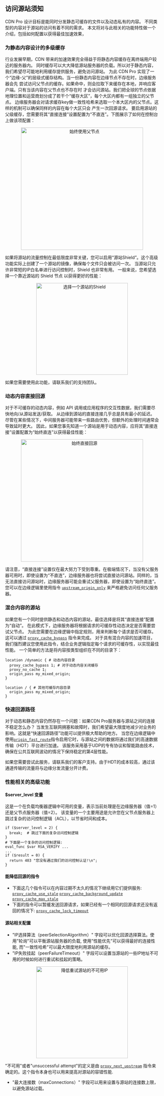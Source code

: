 ## 访问源站须知

CDN Pro 设计目标是能同时分发静态可缓存的文件以及动态私有的内容。
不同类型的内容对于源站的访问有着不同的需求。
本文将对与此相关的功能特性做一个介绍，包括如何配置以获得最佳加速效果，

### 为静态内容设计的多级缓存

行业发展早期，CDN 带来的加速效果完全得益于将静态内容缓存在离终端用户较近的服务器内。
同时缓存可以大大降低源站服务器的负载。所以对于静态内容，我们希望尽可能地利用缓存提供服务，避免访问源站。
为此 CDN Pro 实现了一个“边缘-父”的层级式缓存结构。当一份静态内容在边缘节点不存在时，边缘服务器会先
尝试访问父节点的缓存。如果命中，则会拉取下来缓存在本地，并响应客户端。只有当该内容在父节点也不存在时
才会访问源站。我们把全球的节点依据地理位置和运营商划分成了若干个“缓存大区”，每个大区内都有一组独立的父节点。
边缘服务器会对请求缓存key做一致性哈希来选取一个本大区内的父节点。这样的机制可以确保同样的内容在每个大区只会
产生一次回源请求。
要启用源站的父级缓存，您需要将其“直接连接”设置配置为“不直连”。下图展示了如何在控制台上做该项配置：
<p align=center><img src="/docs/edge-logic/origin-no-direct.png" alt="始终使用父节点" width="400"></p>

如果将源站的流量控制在最低限度非常关键，您可以启用“源站Shield”。这个高级功能实际上创建了一个源站的镜像，确保每个文件只会被访问一次。
当源站只允许非常短的IP白名单进行访问控制时，Shield 也非常有用。
一般来说，您希望选择一个靠近源站的 Shield 节点 以获得更好的性能：
<p align=center><img src="/docs/edge-logic/origin-shield-selection.png" alt="选择一个源站的Shield" width="300"></p>
如果您需要使用此功能，请联系我们的支持团队。

### 动态内容直接回源

对于不可缓存的动态内容，例如 API 调用或应用程序的交互性数据，我们需要尽快地向/从源站发送/获取。
从边缘到源站的直接连接几乎总是具有最小的延迟。
尽管在某些情况下，中间服务器可能带来一些路由优势，但额外的处理时间通常会导致延时更大。
因此，如果您事先知道一个源站是用于动态内容，应将其“直接连接”设置配置为“始终直连”以获得最佳性能：
<p align=center><img src="/docs/edge-logic/origin-always-direct.png" alt="始终直接回源" width="400"></p>

请注意，“直接连接”设置仅在最大努力下受到尊重。在极端情况下，当没有父服务器可用时，即使设置为“不直连”，边缘服务器也将尝试直接访问源站。同样的，当无法直接访问源站时，边缘服务器可能会重试父服务器，即使设置为“始终直连”。您可以在边缘逻辑里使用指令 [`upstream_origin_only`](/docs/edge-logic/supported-directives#upstream_origin_only) 来严格避免访问任何父服务器。

### 混合内容的源站

如果您有一个同时提供静态和动态内容的源站，最佳选择是将其“直接连接”配置为“自动”。
在此模式下，边缘服务器将根据请求的可缓存性动态决定是否需要尝试父节点。
为此您需要在边缘逻辑中指定规则，用来判断每个请求是否可缓存。这可以通过 [`proxy_cache_bypass`](</docs/edge-logic/supported-directives.md#proxy_cache_bypass>) 指令来完成。
对于具有混合内容的加速项目，我们强烈建议您使用此指令，结合业务逻辑指定每个请求的可缓存性，以实现最佳性能。
一个简单的方法是将内容按类型组织在不同的目录下：
```nginx
location /dynamic { # 动态内容目录
  proxy_cache_bypass 1; # 对于动态内容关闭缓存
  proxy_no_cache 1;
  origin_pass my_mixed_origin;
}

location / { # 其他可缓存内容目录
  origin_pass my_mixed_origin;
}
```

### 快速回源路径

对于动态和静态内容仍然存在一个问题：如果CDN Pro服务器与源站之间的连接不稳定怎么办？
当发生互联网拥塞和故障时，我们希望最大限度地减少对业务的影响。这就是“快速回源路径”功能可以提供极大帮助的地方。
当您在边缘逻辑中使用[`origin_fast_route`](</docs/edge-logic/supported-directives.md#origin_fast_route>)指令启用它时，与源站之间的数据将通过我们的高速数据传输（HDT）平台进行加速。
该服务采用基于UDP的专有协议和智能路由技术，确保在公共互联网波动的情况下保持稳定的第4层性能。

如果您需要尝试此服务，请联系我们的客户支持。由于HDT的成本较高，通过该通道传输的流量将与边缘分发流量分开计费。

### 性能相关的高级功能
#### $server_level 变量
这是一个在负载均衡器逻辑中可用的变量，表示当前处理是在边缘服务器（值=1）还是父节点服务器（值=2）。 该变量的一个主要用途是允许您在父节点服务器上跳过复杂的访问控制逻辑（ACL），以节省时间和成本。
```nginx
if ($server_level = 2) {
  break;  # 跳过下面的复杂访问控制逻辑
}
# 下面是一个复杂的访问控制逻辑:
eval_func $var RSA_VERIFY ...
...
if ($result = 0) {
  return 403 "您没有通过我们的访问控制认证!\n";
}
```
#### 能降低回源的指令
* 下面这几个指令可以在内容过期不太久的情况下继续用它们提供服务:
[`proxy_cache_use_stale`](</docs/edge-logic/supported-directives.md#proxy_cache_use_stale>)
[`proxy_cache_background_update`](</docs/edge-logic/supported-directives.md#proxy_cache_background_update>)
[`proxy_cache_max_stale`](</docs/edge-logic/supported-directives.md#proxy_cache_max_stale>)
* 下面的指令可以暂缓发送回源请求，如果已经有一个相同的回源请求还没有返回的情况下:
[`proxy_cache_lock_timeout`](</docs/edge-logic/supported-directives.md#proxy_cache_lock_timeout>)

#### 源站相关配置
* "IP选择算法（peerSelectionAlgorithm）" 字段可以优化回源选择算法。使用"轮询"可以平衡源站服务器的负载,
使用"性能优先"可以获得最好的连接性能, 而"一致性哈希"可以最大限度地利用源站的缓存。
* "IP失败挂起（peerFailureTimeout）" 字段可以设置当源站的一些IP地址不可用的时候如何进行重试和挂起的策略。
<p align=center><img src="/docs/edge-logic/origin-peer-failure-timeout.png" alt="降低重试源站的不可用IP" width="300"></p>

"不可用"或者"unsuccessful attempt"的定义是由 [`proxy_next_upstream`](</docs/edge-logic/supported-directives#proxy_next_upstream>) 指令来确定的。这个指令本身也可以用来提高对源站的容错性能.

* "最大连接数（maxConnections）" 字段可以用来设置与源站的连接数上限，以避免源站过载。
